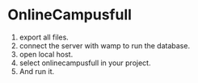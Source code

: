 # OnlineCampusfull

1) export all files.
2) connect the server with wamp to run the database. 
3) open local host.
4) select onlinecampusfull in your project.
5) And run it.

